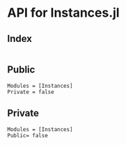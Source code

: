 # API for Instances.jl

## Index

```@index
```

## Public

```@autodocs
Modules = [Instances]
Private = false
```

## Private

```@autodocs
Modules = [Instances]
Public= false
```
